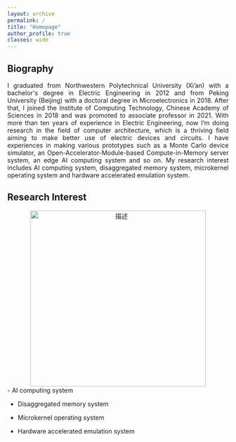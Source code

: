 ```yaml
---
layout: archive
permalink: /
title: "Homepage"
author_profile: true
classes: wide
---
```


## Biography
<p style="text-align: justify;">I graduated from Northwestern Polytechnical University (Xi’an) with a bachelor's degree in Electric Engineering in 2012 and from Peking University (Beijing) with a doctoral degree in Microelectronics in 2018. After that, I joined the Institute of Computing Technology, Chinese Academy of Sciences in 2018 and was promoted to associate professor in 2021. With more than ten years of experience in Electric Engineering, now I’m doing research in the field of computer architecture, which is a thriving field aiming to make better use of electric devices and circuits. I have experiences in making various prototypes such as a Monte Carlo device simulator, an Open-Accelerator-Module-based Compute-in-Memory server system, an edge AI computing system and so on. My research interest includes AI computing system, disaggregated memory system, microkernel operating system and hardware accelerated emulation system. </p>

## Research Interest
<div align="center">
  <img src="https://yinlongsan.github.io/images/ResearchInterest.jpg" alt="描述" width="400">
</div>
- AI computing system

- Disaggregated memory system

- Microkernel operating system

- Hardware accelerated emulation system
